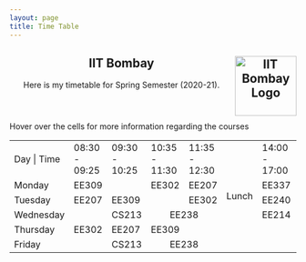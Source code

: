 ```yaml
---
layout: page
title: Time Table
---
```

<div class="content">
  <header>
    <h2>IIT Bombay <a href="http://www.iitb.ac.in/"><img class="inversion" src="assets/images/iitbtp.png" alt="IIT Bombay Logo" style="width:107.72px;height:105px;" align="right"/></a>
    </h2>
    <p>Here is my timetable for Spring Semester (2020-21).</p>
  </header>
  <p>Hover over the cells for more information regarding the courses</p>
</div>
<!------------------------ Spring Semester 20-21 ------------------------>
<div class="table-wrapper" id="time-table">
<table class="alt">
    <tr>
        <td>Day | Time</td>
        <td>08:30 - 09:25</td>
        <td>09:30 - 10:25</td>
        <td colspan="2">10:35 - 11:30</td>
        <td>11:35 - 12:30</td>
        <td rowspan="6" style="vertical-align : middle;">Lunch</td>
        <td width="20%">14:00 - 17:00</td>
        <td rowspan="6" style="vertical-align : middle;">Snacks</td>
        <td>17:30 - 18:55</td>
    </tr>
    <tr>
        <td>Monday</td>
        <td title="Microprocessors&#010;Prof: Sharma Dinesh">EE309</td>
        <td title="Free?"></td>
        <td title="Control Systems&#010;Prof: Dwaipayan Mukherjee" colspan="2">EE302</td>
        <td title="Electronic Devices and Circuits&#010;Prof: M. B. Patil">EE207</td>
        <td title="Microprocessors Laboratory&#010;Prof: V Raj Babu&#010;Prof:S. Vijayakumaran&#010;Prof: Patkar Sachin">EE337</td>
        <td title="Matrix Computations&#010;Prof: Debasattam Pal ">EE636</td>
    </tr>
    <tr>
        <td>Tuesday</td>
        <td title="Electronic Devices and Circuits&#010;Prof: M. B. Patil">EE207</td>
        <td title="Microprocessors&#010;Prof: Sharma Dinesh">EE309</td>
        <td title="Free?" colspan="2"></td>
        <td title="Control Systems&#010;Prof: Dwaipayan Mukherjee">EE302</td>
        <td title="Power Engineering Lab&#010;Prof: Fernandes B.G.&#010;Prof: Sandeep Anand&#010;Prof: Prashant Navalkar">EE240</td>
        <td title="Free?"></td>
    </tr>    
    <tr>
        <td>Wednesday</td>
        <td title="Free?"></td>
        <td title="Data Structures and Algorithms&#010;Prof: Sharat Chandran" colspan="2">CS213</td>
        <td title="Power Engineering - II&#010;Prof: Chatterjee Kishore&#010;Prof: Anshuman Shukla" colspan="2">EE238</td>
        <td title="Digital Circuits Lab&#010;Prof: M.Shojaei Baghini">EE214</td>
        <td title="Free?"></td>
    </tr>    
    <tr>
        <td>Thursday</td>
        <td title="Control Systems&#010;Prof: Dwaipayan Mukherjee">EE302</td>
        <td title="Electronic Devices and Circuits&#010;Prof: M. B. Patil">EE207</td>
        <td title="Microprocessors&#010;Prof: Sharma Dinesh" colspan="2">EE309</td>
        <td title="Free?"></td>
        <td title="Free?"></td>
        <td title="Matrix Computations&#010;Prof: Debasattam Pal ">EE636</td>
    </tr>    
    <tr>
        <td>Friday</td>
        <td title="Free?"></td>
        <td title="Data Structures and Algorithms&#010;Prof: Sharat Chandran" colspan="2">CS213</td>
        <td title="Power Engineering - II&#010;Prof: Chatterjee Kishore&#010;Prof: Anshuman Shukla" colspan="2">EE238</td>
        <td title="CS101: Computer Programming and Utilization&#010;Prof: Bhaskaran Raman?"></td>
        <td title="Free?"></td>
    </tr>    
</table>
</div>
